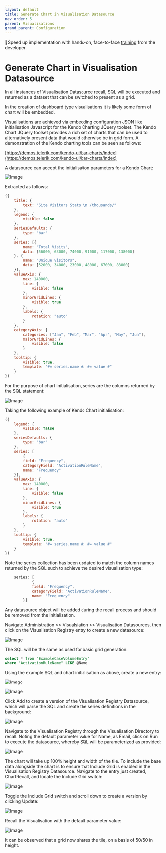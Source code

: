 ```yaml
---
layout: default
title: Generate Chart in Visualisation Datasource
nav_order: 5
parent: Visualisations
grand_parent: Configuration
---
```


🚀Speed up implementation with hands-on, face-to-face [training](https://www.jube.io/training) from the developer.

# Generate Chart in Visualisation Datasource
In all instances of Visualisation Datasource recall, SQL will be executed and returned as a dataset that can be switched to present as a grid.

In the creation of dashboard type visualisations it is likely some form of chart will be embedded.

Visualisations are achieved via embedding configuration JSON like initialisation Javascript for the Kendo Charting JQuery toolset.  The Kendo Chart JQuery toolset provides a rich set of charts that can be used to alternatively present data that would otherwise be in grid form. A demonstration of the Kendo charting tools can be seen as follows:

[https://demos.telerik.com/kendo-ui/bar-charts/index](https://demos.telerik.com/kendo-ui/bar-charts/index)

A datasource can accept the initialisation parameters for a Kendo Chart:

![Image](LocationOfChartInit.png)

Extracted as follows:

``` javascript
({
    title: {
        text: "Site Visitors Stats \n /thousands/"
    },
    legend: {
        visible: false
    },
    seriesDefaults: {
        type: "bar"
    },
    series: [{
        name: "Total Visits",
        data: [56000, 63000, 74000, 91000, 117000, 138000]
    }, {
        name: "Unique visitors",
        data: [52000, 34000, 23000, 48000, 67000, 83000]
    }],
    valueAxis: {
        max: 140000,
        line: {
            visible: false
        },
        minorGridLines: {
            visible: true
        },
        labels: {
            rotation: "auto"
        }
    },
    categoryAxis: {
        categories: ["Jan", "Feb", "Mar", "Apr", "May", "Jun"],
        majorGridLines: {
            visible: false
        }
    },
    tooltip: {
        visible: true,
        template: "#= series.name #: #= value #"
    }
})
```

For the purpose of chart initialisation, series are the columns returned by the SQL statement:

![Image](LocationOfSeries.png)

Taking the following example of Kendo Chart initialisation:

``` javascript
({
    legend: {
        visible: false
    },
    seriesDefaults: {
        type: "bar"
    },
    series: [
        {
        field: "Frequency",
        categoryField: "ActivationRuleName",
        name: "Frequency"
    }],
    valueAxis: {
        max: 140000,
        line: {
            visible: false
        },
        minorGridLines: {
            visible: true
        },
        labels: {
            rotation: "auto"
        }
    },
    tooltip: {
        visible: true,
        template: "#= series.name #: #= value #"
    }
})
```

Note the series collection has been updated to match the column names returned by the SQL such to achieve the desired visualisation type:

``` javascript
    series: [
            {
            field: "Frequency",
            categoryField: "ActivationRuleName",
            name: "Frequency"
        }]
```

Any datasource object will be added during the recall process and should be removed from the initialisation.

Navigate Administration >> Visualsiation >> Visualisation Datasources,  then click on the Visualisation Registry entry to create a new datasource:

![Image](EmptyDatasourceForNewChart.png)

The SQL will be the same as used for basic grid generation:

```sql
select * from "ExampleCaseVolumeEntry"
where "ActivationRuleName" LIKE @Name
```

Using the example SQL and chart initialisation as above, create a new entry:

![Image](ExampleChartTop.png)

![Image](ExampleChartBottom.png)

Click Add to create a version of the Visualisation Registry Datasource, which will parse the SQL and create the series definitions in the background:

![Image](CreatedVersionOfVisualisationRegistryDatasourceWithChart.png)

Navigate to the Visualisation Registry through the Visualisation Directory to recall. Noting the default parameter value for Name, as Email, click on Run to execute the datasource, whereby SQL will be parameterized as provided:

![Image](ChartCreatedInRecall.png)

The chart will take up 100% height and width of the tile. To include the base data alongside the chart is to ensure that Include Grid is enabled in the Visualisation Registry Datasource.  Navigate to the entry just created, ChartRecall, and locate the Include Grid switch:

![Image](LocationOfIncludeGrid.png)

Toggle the Include Grid switch and scroll down to create a version by clicking Update:

![Image](IncludeGridVersion.png)

Recall the Visualisation with the default parameter value:

![Image](SharingTile.png)

It can be observed that a grid now shares the tile, on a basis of 50/50 in height.